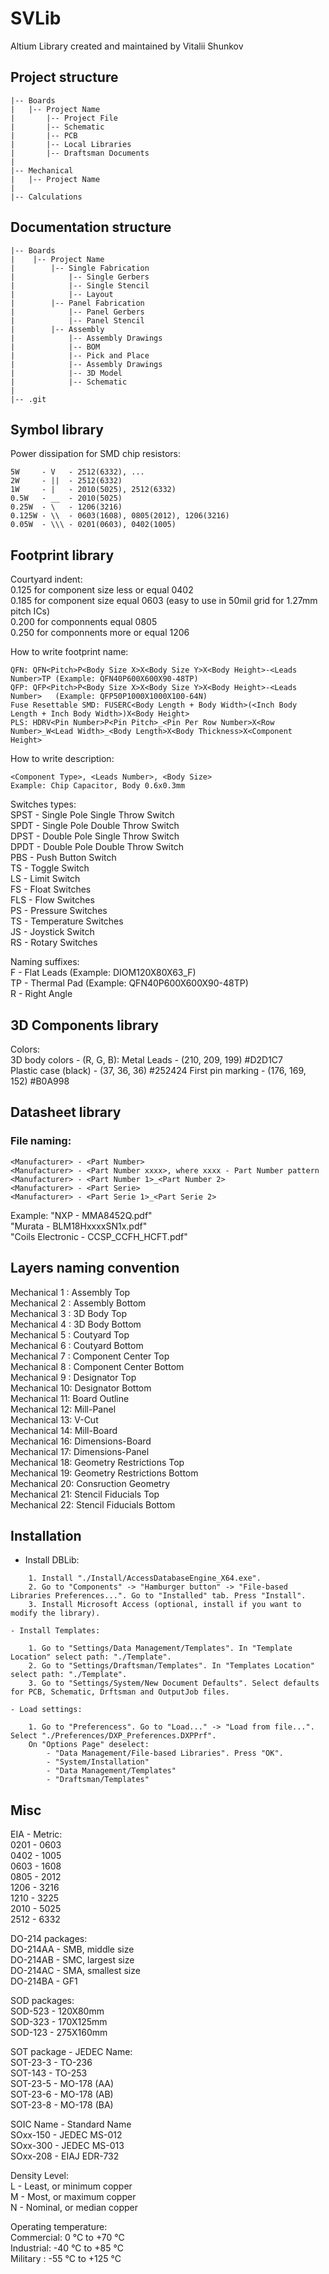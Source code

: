 # SVLib
Altium Library created and maintained by Vitalii Shunkov

## Project structure
    |-- Boards  
    |   |-- Project Name  
    |       |-- Project File  
    |       |-- Schematic  
    |       |-- PCB  
    |       |-- Local Libraries  
    |       |-- Draftsman Documents  
    |  
    |-- Mechanical
    |   |-- Project Name  
    |  
    |-- Calculations  
    
## Documentation structure
    |-- Boards
    |    |-- Project Name
    |        |-- Single Fabrication
    |            |-- Single Gerbers
    |            |-- Single Stencil
    |            |-- Layout
    |        |-- Panel Fabrication
    |            |-- Panel Gerbers
    |            |-- Panel Stencil
    |        |-- Assembly
    |            |-- Assembly Drawings
    |            |-- BOM
    |            |-- Pick and Place
    |            |-- Assembly Drawings
    |            |-- 3D Model
    |            |-- Schematic 
    |  
    |-- .git  

## Symbol library
Power dissipation for SMD chip resistors:  

    5W     - V   - 2512(6332), ...  
    2W     - ||  - 2512(6332)  
    1W     - |   - 2010(5025), 2512(6332)  
    0.5W   - __  - 2010(5025)  
    0.25W  - \   - 1206(3216)  
    0.125W - \\  - 0603(1608), 0805(2012), 1206(3216)  
    0.05W  - \\\ - 0201(0603), 0402(1005)  

## Footprint library
Courtyard indent:  
0.125 for component size less or equal 0402  
0.185 for component size equal         0603 (easy to use in 50mil grid for 1.27mm pitch ICs)  
0.200 for componnents equal            0805  
0.250 for componnents more or equal    1206  

How to write footprint name:  

    QFN: QFN<Pitch>P<Body Size X>X<Body Size Y>X<Body Height>-<Leads Number>TP (Example: QFN40P600X600X90-48TP)  
    QFP: QFP<Pitch>P<Body Size X>X<Body Size Y>X<Body Height>-<Leads Number>   (Example: QFP50P1000X1000X100-64N)  
    Fuse Resettable SMD: FUSERC<Body Length + Body Width>(<Inch Body Length + Inch Body Width>)X<Body Height>  
    PLS: HDRV<Pin Number>P<Pin Pitch>_<Pin Per Row Number>X<Row Number>_W<Lead Width>_<Body Length>X<Body Thickness>X<Component Height>  

How to write description:  

    <Component Type>, <Leads Number>, <Body Size>  
    Example: Chip Capacitor, Body 0.6x0.3mm  

Switches types:  
SPST - Single Pole Single Throw Switch  
SPDT - Single Pole Double Throw Switch  
DPST - Double Pole Single Throw Switch  
DPDT - Double Pole Double Throw Switch  
PBS  - Push Button Switch  
TS   - Toggle Switch  
LS   - Limit Switch  
FS   - Float Switches  
FLS  - Flow Switches  
PS   - Pressure Switches  
TS   - Temperature Switches  
JS   - Joystick Switch  
RS   - Rotary Switches  

Naming suffixes:  
F  - Flat Leads  (Example: DIOM120X80X63_F)  
TP - Thermal Pad (Example: QFN40P600X600X90-48TP)  
R  - Right Angle  

## 3D Components library  
Colors:  
3D body colors       - (R,   G,   B): 
Metal Leads          - (210, 209, 199)  #D2D1C7  
Plastic case (black) - (37, 36, 36)     #252424
First  pin marking   - (176, 169, 152)  #B0A998

## Datasheet library  
### File naming:  

    <Manufacturer> - <Part Number>  
    <Manufacturer> - <Part Number xxxx>, where xxxx - Part Number pattern  
    <Manufacturer> - <Part Number 1>_<Part Number 2>  
    <Manufacturer> - <Part Serie>  
    <Manufacturer> - <Part Serie 1>_<Part Serie 2>  

Example: "NXP - MMA8452Q.pdf"  
         "Murata - BLM18HxxxxSN1x.pdf"  
         "Coils Electronic - CCSP_CCFH_HCFT.pdf"  

## Layers naming convention  
Mechanical 1 : Assembly Top  
Mechanical 2 : Assembly Bottom  
Mechanical 3 : 3D Body Top  
Mechanical 4 : 3D Body Bottom  
Mechanical 5 : Coutyard Top  
Mechanical 6 : Coutyard Bottom  
Mechanical 7 : Component Center Top  
Mechanical 8 : Component Center Bottom  
Mechanical 9 : Designator Top  
Mechanical 10: Designator Bottom  
Mechanical 11: Board Outline  
Mechanical 12: Mill-Panel  
Mechanical 13: V-Cut  
Mechanical 14: Mill-Board  
Mechanical 16: Dimensions-Board  
Mechanical 17: Dimensions-Panel  
Mechanical 18: Geometry Restrictions Top  
Mechanical 19: Geometry Restrictions Bottom  
Mechanical 20: Consruction Geometry  
Mechanical 21: Stencil Fiducials Top  
Mechanical 22: Stencil Fiducials Bottom  

## Installation  
- Install DBLib:  
```
    1. Install "./Install/AccessDatabaseEngine_X64.exe".  
    2. Go to "Components" -> "Hamburger button" -> "File-based Libraries Preferences...". Go to "Installed" tab. Press "Install".  
    3. Install Microsoft Access (optional, install if you want to modify the library).  

- Install Templates:  

    1. Go to "Settings/Data Management/Templates". In "Template Location" select path: "./Template".  
    2. Go to "Settings/Draftsman/Templates". In "Templates Location" select path: "./Template".  
    3. Go to "Settings/System/New Document Defaults". Select defaults for PCB, Schematic, Drftsman and OutputJob files.  

- Load settings:  

    1. Go to "Preferencess". Go to "Load..." -> "Load from file...". Select "./Preferences/DXP_Preferences.DXPPrf".  
    On "Options Page" deselect:  
        - "Data Management/File-based Libraries". Press "OK".  
        - "System/Installation"  
        - "Data Management/Templates"  
        - "Draftsman/Templates"  
```

## Misc
EIA  - Metric:  
0201 - 0603  
0402 - 1005                 
0603 - 1608                  
0805 - 2012                    
1206 - 3216                  
1210 - 3225             
2010 - 5025                  
2512 - 6332  

DO-214 packages:  
DO-214AA - SMB, middle size  
DO-214AB - SMC, largest size  
DO-214AC - SMA, smallest size  
DO-214BA - GF1  

SOD packages:  
SOD-523 - 120X80mm  
SOD-323 - 170X125mm  
SOD-123 - 275X160mm  

SOT package - JEDEC Name:  
SOT-23-3    - TO-236  
SOT-143     - TO-253  
SOT-23-5    - MO-178 (AA)  
SOT-23-6    - MO-178 (AB)  
SOT-23-8    - MO-178 (BA)  

SOIC Name - Standard Name  
SOxx-150  - JEDEC MS-012  
SOxx-300  - JEDEC MS-013  
SOxx-208  - EIAJ EDR-732  

Density Level:  
L - Least, or minimum copper  
M - Most, or maximum copper  
N - Nominal, or median copper     

Operating temperature:  
Commercial:   0 °C to +70 °C  
Industrial: -40 °C to +85 °C  
Military  : -55 °C to +125 °C  

        

